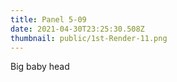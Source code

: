 ```yaml
---
title: Panel 5-09
date: 2021-04-30T23:25:30.508Z
thumbnail: public/1st-Render-11.png
---
```

Big baby head